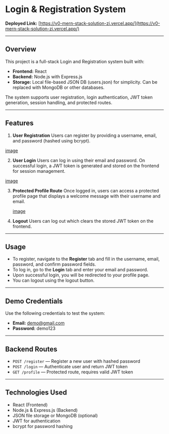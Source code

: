# Login & Registration System

**Deployed Link:** [https://v0-mern-stack-solution-zi.vercel.app/](https://v0-mern-stack-solution-zi.vercel.app/)

---

## Overview

This project is a full-stack Login and Registration system built with:

* **Frontend:** React
* **Backend:** Node.js with Express.js
* **Storage:** Local file-based JSON DB (users.json) for simplicity. Can be replaced with MongoDB or other databases.

The system supports user registration, login authentication, JWT token generation, session handling, and protected routes.

---

## Features

1. **User Registration**
   Users can register by providing a username, email, and password (hashed using bcrypt).

  [image](https://github.com/user-attachments/assets/f40e83f5-2e2e-4048-a955-93319c99e68c)


2. **User Login**
   Users can log in using their email and password. On successful login, a JWT token is generated and stored on the frontend for session management.

  [image](https://github.com/user-attachments/assets/80e98d9d-a756-4749-b2a5-3583f4731bad)


3. **Protected Profile Route**
   Once logged in, users can access a protected profile page that displays a welcome message with their username and email.

   [image](https://github.com/user-attachments/assets/2d89e9c7-e91b-4c5c-ad39-5aabdae54d9c)


4. **Logout**
   Users can log out which clears the stored JWT token on the frontend.

---

## Usage

* To register, navigate to the **Register** tab and fill in the username, email, password, and confirm password fields.
* To log in, go to the **Login** tab and enter your email and password.
* Upon successful login, you will be redirected to your profile page.
* You can logout using the logout button.

---

## Demo Credentials

Use the following credentials to test the system:

* **Email:** [demo@gmail.com](mailto:demo@gmail.com)
* **Password:** demo123

---

## Backend Routes

* `POST /register` — Register a new user with hashed password
* `POST /login` — Authenticate user and return JWT token
* `GET /profile` — Protected route, requires valid JWT token

---

## Technologies Used

* React (Frontend)
* Node.js & Express.js (Backend)
* JSON file storage or MongoDB (optional)
* JWT for authentication
* bcrypt for password hashing



